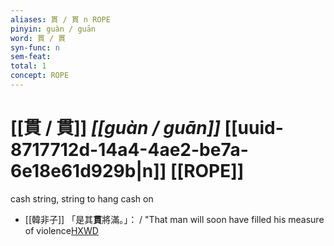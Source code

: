 ```yaml
---
aliases: 貫 / 貫 n ROPE
pinyin: guàn / guān
word: 貫 / 貫
syn-func: n
sem-feat: 
total: 1
concept: ROPE 
---
```

# [[貫 / 貫]] *[[guàn / guān]]*  [[uuid-8717712d-14a4-4ae2-be7a-6e18e61d929b|n]] [[ROPE]]
cash string, string to hang cash on
 - [[韓非子]] 「是其**貫**將滿。」： / "That man will soon have filled his measure of violence[HXWD](https://hxwd.org/textview.html?location=KR3c0005_tls_023-29a.5)